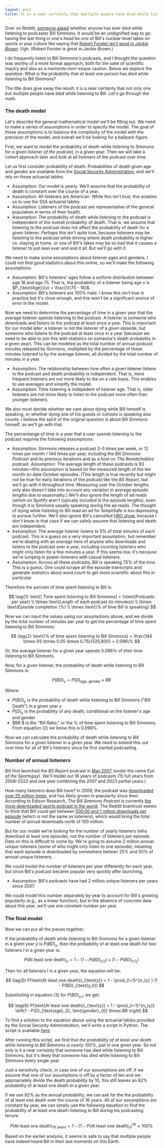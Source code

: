 ```yaml
---
layout: post
title: It is a near certainty that multiple people have died while listening to Bill Simmons
---
```


Over on Reddit, [someone asked](https://www.reddit.com/r/billsimmons/comments/17cvzm0/has_anyone_died_listening_to_the_bs_pod/) whether anyone has ever died while listening to podcaster Bill Simmons. It would be an undignified way to go: having the last thing in one's head be one of Bill's nuclear-level takes on sports or pop culture like saying that [Robert Forster isn't good in _Jackie Brown_](https://twitter.com/carternixon/status/1229872026602496001). Ugh. (Robert Forster is great in _Jackie Brown_.)

I do frequently listen to Bill Simmons's podcasts, and I thought the question was worthy of a more formal approach, both for the sake of scientific inquiry and also as a _memento mori_-esque caution. Below we explore the question: What is the probability that _at least one person_ has died while listening to Bill Simmons?

The title does give away the result: it is a near certainty that not only one but multiple people have died while listening to Bill. Let's go through the math.

### The death model

Let's describe the general mathematical model we'll be filling out. We need to make a series of assumptions in order to specify the model. The goal of these assumptions is to balance the complexity of the model with the precision of the model, and overall we'll be looking for a ballpark figure.

First, we want to model the probability of death while listening to Simmons for _a given listener of the podcast_, in a given year. Then we will take a cohort approach later and look at all listeners of the podcast  over time.

Let us first consider probability of death. Probabilities of death given age and gender are available from the [Social Security Administration](https://www.ssa.gov/oact/STATS/table4c6.html), and we'll rely on those actuarial tables.

- Assumption: Our model is yearly. We'll assume that the probability of death is constant over the course of a year.
- Assumption: All listeners are American. While this isn't true, this enables us to use the SSA actuarial tables.
- Assumption: Listeners of the podcast are representative of the general population in terms of their health.
- Assumption: The probability of death while listening to the podcast is independent of the overall probability of death. That is, we assume that listening to the podcast does not affect the probability of death for a given listener. Perhaps this isn't quite true, because listeners may be listening to the podcast while driving where death probability is higher vs. staying at home, or one of Bill's takes may be so bad that it causes a listener to just keel over and end it all. But we'll go with it.

We need to make some assumptions about listener ages and genders. I could not find good statistics about this online, so we'll make the following assumptions:


- Assumption: Bill's listeners' ages follow a uniform distribution between age 18 and age 75. That is, the probability of a listener being age $x$ is $P_{\text{Age}}(x) = \frac{1}{75 - 18}$.
- Assumption: Bill's listeners are 100% male. I know this isn't true in practice but it's close enough, and this won't be a significant source of error in the model.

Now we need to determine the percentage of time in a given year that the average listener spends listening to the podcast. A listener is someone who downloads and listens to the podcast at least once a year. This is important for our model later: a listener is not the listener of a *given* episode, but someone who listens to the podcast at least once in a year (because we need to be able to join this with statistics on someone's death probability in a given year). This can be modeled as the total number of annual podcast minutes released by Simmons, multiplied by the percentage of these minutes listened to by the average listener, all divided by the total number of minutes in a year. 

- Assumption: The relationship between how often a given listener listens to the podcast and death probability is independent. That is, more frequent listeners are not more likely to die on a rate basis. This enables to use averages and simplify the model.
- Assumption: Time listening is indepedent of listener age. That is, older listeners are not more likely to listen to the podcast more often than younger listeners. 

We also must decide whether we care about dying while Bill himself is speaking, or whether dying one of his guests or cohosts is speaking also counts. I believe the spirit of the original question is about Bill Simmons himself, so we'll go with that.

The percentange of time in a year that a user spends listening to the podcast requires the following assumptions:

- Assumption: Simmons releases a podcast 2–3 times per week, or 12 times per month / 144 times per year, including the *Bill Simmons Podcast* and its previous iterations and as a host on *The Rewatchables* podcast.
Assumption: The average length of these podcasts is 93 minutes—this assumption is based on the measured length of the ten month-to-date October episodes. (This length is true recently but might not be true for early iterations of the podcast like the _BS Report_, but we'll go with it throughout time. Measuring user the October lengths only also doesn't take into account any variation in average episode lengths due to seasonality.) We'll also ignore the length of ad reads (which on Spotify aren't typically included in the episode lengths), even though it is Simmons usually speaking during the ad reads. The thought of dying while listening to Bill read an ad for SimpliSafe is too depressing to pursue further. We'll also ignore Bill's cancelled [HBO show](https://youtube.com/watch?v=y1dGNbtHdV8&ab_channel=HBO), because I don't know in that case if we can safely assume that listening and death are independent.
- Assumption: The average listener listens to 5% of total minutes of each podcast. This is a guess on a very important assumption, but remember we're dealing with an *average* here of anyone who downloads and listens to the podcast over a year, including counting listeners who might only listen for a few minutes a year. If this seems low, it's because we're lumping in power-listeners with casual listeners.
- Assumption: Across all these podcasts, Bill is speaking 75% of the time. This is a guess. One could scrape all the episode transcripts and generate statistics about word count to get more scientific about this in particular.

Therefore the percent of time spent listening to Bill is:

$$ \tag{1} \text{\ Time spent listening to Bill Simmons} = \\\text{Podcasts per year} \\ \times \text{Length of each podcast (in minutes)} \\ \times \text{Episode completion \%} \\ \times \text{\% of time Bill is speaking} $$

Now we can input the values using our assumptions above, and we divide by the total number of minutes per year to get the percentage of time spent listening to Bill Simmons:

$$ \tag{2} \text{\% of time spent listening to Bill Simmons} = \frac{144 \times 93 \times 0.05 \times 0.75}{525,600} = 0.096\% $$

Or, the average listener for a given year spends 0.096% of their time listening to Bill Simmons.

Now, for a given listener, the probability of death while listening to Bill Simmons is:

$$ \tag{3} P(BD)_{\text{y}} = P(D)_{\text{age, gender}} \times BR $$

Where:

- $P(BD)_{\text{y}}$ is the probability of death while listening to Bill Simmons ("Bill Death") in a given year *y*
- $P(D)_{\text{y}}$ is the probability of any death, conditional on the listener's age and gender
- $BR $ is the "Bill Ratio," or the % of time spent listening to Bill Simmons. From equation (2) we know this is 0.096%.

Now we can calculate the probability of death while listening to Bill Simmons for a given listener in a given year. We need to extend this out over time for all of Bill's listeners since he first started podcasting.

### Number of annual listeners

Bill first launched the *BS Report* podcast in [May 2007](https://en.wikipedia.org/wiki/Bill_Simmons#:~:text=On%20May%208%2C%202007%2C%20Simmons,song%20written%20by%20Ronald%20Jenkees.) (under the name *Eye of the Sportsguy*). We'll model out 16 years of podcasts (15 full years from 2008–2022 and one year combining the 2007 and 2023 partial years.)

How many listeners does Bill have? 
In 2009, the podcast was [downloaded over 25 million times](http://www.espnmediazone3.com/us/2010/01/another-record-year-for-espn-digital-media/), and has likely grown in popularity since then. According to Edison Research, *The Bill Simmons Podcast* is currently [the most-downloaded sports podcast in the world](https://www.edisonresearch.com/weekly-insights-2-15-23-listening-makes-for-better-watching-the-top-sports-podcasts-revealed/). The Reddit braintrust seems to think that Bill could get between [500,00 and 1 million downloads per episode](https://www.reddit.com/r/billsimmons/comments/14h6oey/how_many_people_listen_to_bills_podcast_on_average/) (which is not the same as listeners), which would bring the total number of annual downloads north of 100 million.

But for our model we're looking for the number of yearly listeners (who download at least one episode), not the number of listeners per episode. Data on this is difficult to come by. We're going to assume 2 million annual unique listeners (some of who might only listen to one episode), meaning that each episode is downloaded by somewhere betwen 25% and 50% of annual unique listeners.

We could model the number of listeners per year differently for each year, but since Bill's podcast became popular very quickly after launching, 

- Assumption: Bill's podcasts have had 2 million unique listeners per years since 2007.

We could model this number separately by year to account for Bill's growing popularity (e.g., as a linear function), but in the absence of concrete data about this year, we'll use one constant number per year.

### The final model

Now we can put all the pieces together.

If the probability of death while listening to Bill Simmons for a given listener in a given year *y* is $P(BD)_{\text{y}}$, then the probability of at least one death for two listeners *l* in a given year is:

$$ \tag{4} P(\text{At least one death})_{\text{y}} = 1 - (1 - P(BD)_{\text{y,}l_1}) \times (1 - P(BD)_{\text{y,}l_2}) $$

Then for all listeners l in a given year, the equation will be:

$$ \tag{5} P(\text{At least one death})_{\text{y}} = 1 - \prod_{l=1}^{n_{y}
} (1 - P(BD)_{\text{y,}l}) $$

Substituting in equation (3) for $P(BD)_{\text{y,}l}$, we get:

$$ \tag{6} P(\text{At least one death})_{\text{y}} = 1 - \prod_{l=1}^{n_{y}} \left(1 - P(D)_{\text{age}_{l}, \text{gender}_{l}} \times BR \right)
 $$

To find a solution to the equation above using the actuarial tables provided by the Social Security Administration, we'll write a script in Python. The script is available [here](https://github.com/khgiddon/misc/blob/main/simmons/solve.ipynb).

After running this script, we find that *the probability of at least one death while listening to Bill Simmons is nearly 100%*, just in one given year. So not only is it a near certainty that someone has died while listening to Bill Simmons, but it's likely that someone has died while listening to Bill Simmons every single year.

Just a sensitivity check, in case one of our assumptions are off: if we assume that one of our assumptions is off by a factor of ten and we appropriately divide the death probability by 10, this still leaves an 82% probability of at least one death in a given year.

If we use 82% as the annual probability, we can ask for the the probability of at least one death over the course of 16 years. All of our assumptions are constant by year, we can simply use the following equation to find the probability of at least one death listening to Bill during his podcasting tenure:

$$ \tag{7} P(\text{At least one death})_{\text{16 years}} = 1 - (1 - P(\text{At least one death})_{\text{y}})^{16} \approx 100\% $$

Based on the earlier analysis, it seems to safe to say that multiple people have indeed heard Bill in their last moments on this Earth.

